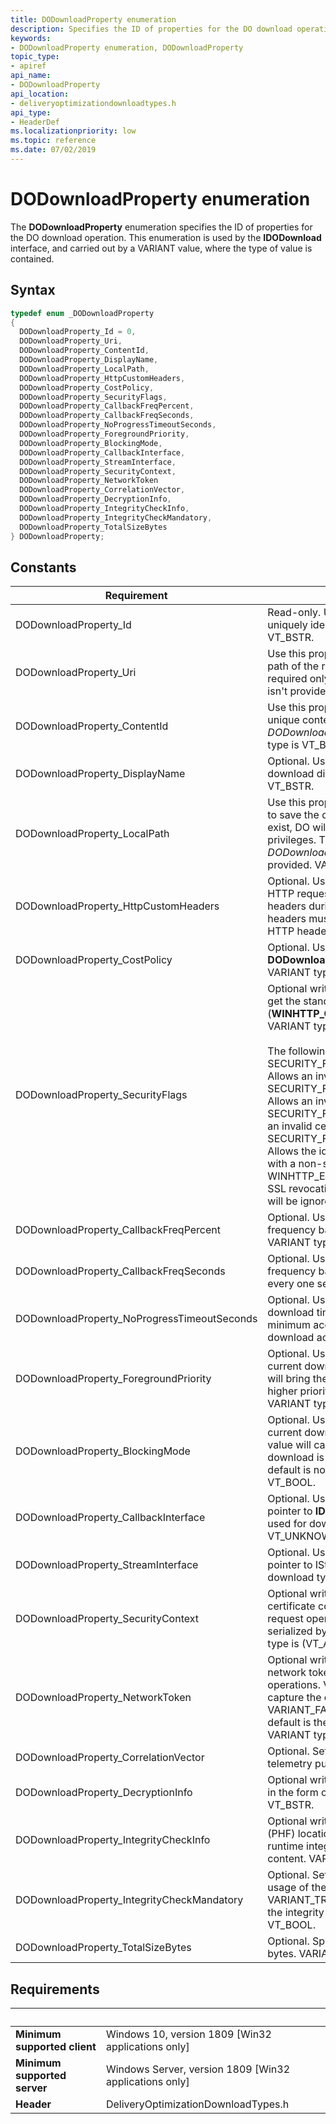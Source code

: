 ```yaml
---
title: DODownloadProperty enumeration
description: Specifies the ID of properties for the DO download operation.
keywords:
- DODownloadProperty enumeration, DODownloadProperty
topic_type:
- apiref
api_name:
- DODownloadProperty
api_location:
- deliveryoptimizationdownloadtypes.h
api_type:
- HeaderDef
ms.localizationpriority: low
ms.topic: reference
ms.date: 07/02/2019
---
```


# DODownloadProperty enumeration

The **DODownloadProperty** enumeration specifies the ID of properties for the DO download operation. This enumeration is used by the **IDODownload** interface, and carried out by a VARIANT value, where the type of value is contained.

## Syntax

```cpp
typedef enum _DODownloadProperty
{
  DODownloadProperty_Id = 0,
  DODownloadProperty_Uri,
  DODownloadProperty_ContentId,
  DODownloadProperty_DisplayName,
  DODownloadProperty_LocalPath,
  DODownloadProperty_HttpCustomHeaders,
  DODownloadProperty_CostPolicy,
  DODownloadProperty_SecurityFlags,
  DODownloadProperty_CallbackFreqPercent,
  DODownloadProperty_CallbackFreqSeconds,
  DODownloadProperty_NoProgressTimeoutSeconds,
  DODownloadProperty_ForegroundPriority,
  DODownloadProperty_BlockingMode,
  DODownloadProperty_CallbackInterface,
  DODownloadProperty_StreamInterface,
  DODownloadProperty_SecurityContext,
  DODownloadProperty_NetworkToken
  DODownloadProperty_CorrelationVector,
  DODownloadProperty_DecryptionInfo,
  DODownloadProperty_IntegrityCheckInfo,
  DODownloadProperty_IntegrityCheckMandatory,
  DODownloadProperty_TotalSizeBytes
} DODownloadProperty;
```

## Constants

| Requirement | Value |
|-|-|
| DODownloadProperty_Id | Read-only. Use this property to get the ID that uniquely identifies the download. VARIANT type is VT_BSTR. |
| DODownloadProperty_Uri | Use this property to set or get the remote URI path of the resource to download. This property is required only if *DODownloadProperty_ContentId* isn't provided. VARIANT type is VT_BSTR. |
| DODownloadProperty_ContentId | Use this property to set or get the download unique content ID. This property is required only if *DODownloadProperty_Uri* isn't provided. VARIANT type is VT_BSTR. |
| DODownloadProperty_DisplayName | Optional. Use this property to set or get the download display name. VARIANT type is VT_BSTR. |
| DODownloadProperty_LocalPath | Use this property to set or get the local path name to save the download file. If the path does not exist, DO will attempt to create it under the caller's privileges. This property is required only if *DODownloadProperty_StreamInterface* wasn’t provided. VARIANT type is VT_BSTR. |
| DODownloadProperty_HttpCustomHeaders | Optional. Use this property to set or get custom HTTP request headers. DO will include these headers during HTTP file request operations. The headers must already be formatted as standard HTTP headers. VARIANT type is VT_BSTR. |
| DODownloadProperty_CostPolicy | Optional. Use this property to set or get one of the **DODownloadCostPolicy** enumeration values. VARIANT type is VT_UI4. |
| DODownloadProperty_SecurityFlags | Optional write-only. Use this property to set or get the standard WinHTTP security flags (**WINHTTP_OPTION_SECURITY_FLAGS**). VARIANT type is VT_UI4.</br></br>The following flags are supported:</br>SECURITY_FLAG_IGNORE_CERT_CN_INVALID. Allows an invalid common name in a certificate.</br>SECURITY_FLAG_IGNORE_CERT_DATE_INVALID. Allows an invalid certificate date.</br>SECURITY_FLAG_IGNORE_UNKNOWN_CA. Allows an invalid certificate authority.</br>SECURITY_FLAG_IGNORE_CERT_WRONG_USAGE. Allows the identity of a server to be established with a non-server certificate.</br>WINHTTP_ENABLE_SSL_REVOCATION. Allows SSL revocation. If this flag is set, the above flags will be ignored. |
| DODownloadProperty_CallbackFreqPercent | Optional. Use this property to set or get callback frequency based on download percentage. VARIANT type is VT_UI4. |
| DODownloadProperty_CallbackFreqSeconds | Optional. Use this property to set or get callback frequency based on download time. The default is every one second. VARIANT type is VT_UI4. |
| DODownloadProperty_NoProgressTimeoutSeconds | Optional. Use this property to set or get the download timeout length for no progress. The minimum accepted value is 60 seconds of no download activity. VARIANT type is VT_UI4. |
| DODownloadProperty_ForegroundPriority | Optional. Use this property to set or get the current download priority. VARIANT_TRUE value will bring the download to the foreground with higher priority. The default is background priority. VARIANT type is VT_BOOL. |
| DODownloadProperty_BlockingMode | Optional. Use this property to set or get the current download blocking mode. VARIANT_TRUE value will cause **IDODownload::Start** to block until download is complete or error has occurred. The default is nonblocking mode. VARIANT type is VT_BOOL. |
| DODownloadProperty_CallbackInterface | Optional. Use this property to set or get the pointer to **IDODownloadStatusCallback** interface used for download callbacks. VARIANT type is VT_UNKNOWN. |
| DODownloadProperty_StreamInterface | Optional. Use this property to set or get the pointer to IStream interface used for stream download type. VARIANT type is VT_UNKNOWN. |
| DODownloadProperty_SecurityContext | Optional write-only. Use this property to set the certificate context to be used during HTTP request operations. The value must consist of serialized bytes of CERT_CONTEXT. VARIANT type is (VT_ARRAY \| VT_UI1). |
| DODownloadProperty_NetworkToken | Optional write-only. Use this property to set the network token to be used during HTTP operations. VARIANT_TRUE value will cause DO to capture the caller's identity token and VARIANT_FALSE will clear the existing token. The default is the token of the logged-on user. VARIANT type is VT_BOOL. |
| DODownloadProperty_CorrelationVector | Optional. Sets a specific correlation vector for telemetry purposes. VARIANT type is VT_BSTR. |
| DODownloadProperty_DecryptionInfo | Optional write-only. Sets decryption information in the form of a JSON string. VARIANT type is VT_BSTR. |
| DODownloadProperty_IntegrityCheckInfo | Optional write-only. Sets the piece hash file (PHF) location, which is used by DO to perform runtime integrity checks on the downloaded content. VARIANT type is VT_BSTR. |
| DODownloadProperty_IntegrityCheckMandatory | Optional. Sets a Boolean flag indicating whether usage of the piece hash file (PHF) is mandatory. If VARIANT_TRUE, the download will be aborted if the integrity check fails. VARIANT type is VT_BOOL. |
| DODownloadProperty_TotalSizeBytes | Optional. Specifies the total download size in bytes. VARIANT type is VT_UI8. |

## Requirements

| &nbsp; | &nbsp; |
| ---- |:---- |
| **Minimum supported client** | Windows 10, version 1809 \[Win32 applications only\] |
| **Minimum supported server** | Windows Server, version 1809 \[Win32 applications only\] |
| **Header** | DeliveryOptimizationDownloadTypes.h |
